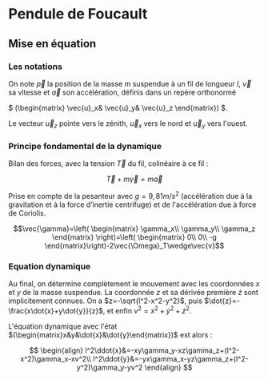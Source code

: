 # Pendule de Foucault

## Mise en équation

### Les notations

On note $\vec{p}$ la position de la masse $m$ suspendue à un fil de longueur $l$, $\vec{v}$ sa vitesse et $\vec{a}$ son accélération, définis dans un repère orthonormé

$
(\begin{matrix}
\vec{u}_x&
\vec{u}_y&
\vec{u}_z
\end{matrix})
$. 

Le vecteur $\vec{u}_z$ pointe vers le zénith, $\vec{u}_x$ vers le nord et $\vec{u}_y$ vers l'ouest.

### Principe fondamental de la dynamique

Bilan des forces, avec la tension $\vec{T}$ du fil, colinéaire à ce fil :

$$\vec{T}+m\vec{\gamma}=m\vec{a}$$

Prise en compte de la pesanteur avec $g=9,81 m/s^2$ (accélération due à la gravitation et à la force d’inertie centrifuge) et de l'accélération due à force de Coriolis.

$$\vec{\gamma}=\left(
\begin{matrix}
\gamma_x\\
\gamma_y\\
\gamma_z
\end{matrix}
\right)=\left(
\begin{matrix}
0\\
0\\
-g
\end{matrix}\right)-2\vec{\Omega}_T\wedge\vec{v}$$

### Equation dynamique
Au final, on détermine complètement le mouvement avec les coordonnées $x$ et $y$ de la masse suspendue. La coordonnée $z$ et sa dérivée première $\dot{z}$ sont implicitement connues. On a $z=-\sqrt{l^2-x^2-y^2}$, puis $\dot{z}=-\frac{x\dot{x}+y\dot{y}}{z}$, et enfin $v^2=\dot{x}^2+\dot{y}^2+\dot{z}^2$.

L'équation dynamique avec l'état $(\begin{matrix}x&y&\dot{x}&\dot{y}\end{matrix})$ est alors :

$$
\begin{align}
l^2\ddot{x}&=-xy\gamma_y-xz\gamma_z+(l^2-x^2)\gamma_x-xv^2\\
l^2\ddot{y}&=-yx\gamma_x-yz\gamma_z+(l^2-y^2)\gamma_y-yv^2
\end{align}
$$

